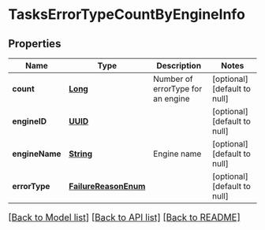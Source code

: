 # TasksErrorTypeCountByEngineInfo
## Properties

Name | Type | Description | Notes
------------ | ------------- | ------------- | -------------
**count** | [**Long**](long.md) | Number of errorType for an engine | [optional] [default to null]
**engineID** | [**UUID**](UUID.md) |  | [optional] [default to null]
**engineName** | [**String**](string.md) | Engine name | [optional] [default to null]
**errorType** | [**FailureReasonEnum**](FailureReasonEnum.md) |  | [optional] [default to null]

[[Back to Model list]](../README.md#documentation-for-models) [[Back to API list]](../README.md#documentation-for-api-endpoints) [[Back to README]](../README.md)

<style>
     p, ul, ol, li { font-size: 18px !important;}
</style>

